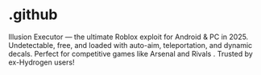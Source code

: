 # .github
Illusion Executor — the ultimate Roblox exploit for Android &amp; PC in 2025. Undetectable, free, and loaded with auto-aim, teleportation, and dynamic decals. Perfect for competitive games like Arsenal and Rivals . Trusted by ex-Hydrogen users!
